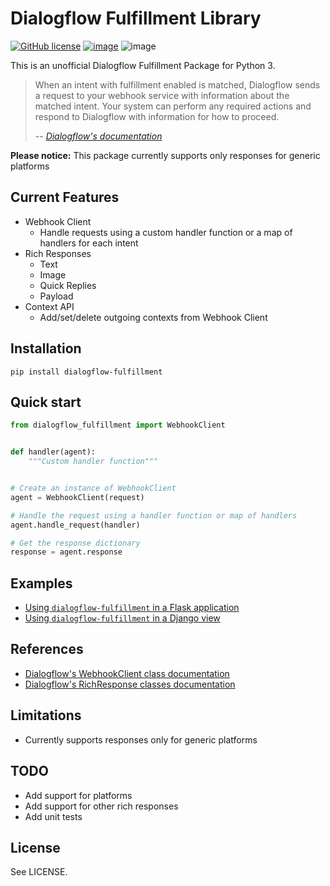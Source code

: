 # Dialogflow Fulfillment Library

[![GitHub license](https://img.shields.io/github/license/gcaccaos/dialogflow-fulfillment)](https://github.com/gcaccaos/dialogflow-fulfillment/blob/master/LICENSE)
[![image](https://img.shields.io/pypi/v/dialogflow-fulfillment.svg)](https://pypi.python.org/pypi/dialogflow-fulfillment)
![image](https://img.shields.io/badge/python-3-blue.svg)

This is an unofficial Dialogflow Fulfillment Package for Python 3.

> When an intent with fulfillment enabled is matched, Dialogflow sends a request to your webhook service with information about the matched intent. Your system can perform any required actions and respond to Dialogflow with information for how to proceed.
>
> -- [*Dialogflow's documentation*](https://cloud.google.com/dialogflow/docs/fulfillment-overview)

**Please notice:** This package currently supports only responses for generic platforms

## Current Features

* Webhook Client
  * Handle requests using a custom handler function or a map of handlers for each intent
* Rich Responses
  * Text
  * Image
  * Quick Replies
  * Payload
* Context API
  * Add/set/delete outgoing contexts from Webhook Client

## Installation

```shell
pip install dialogflow-fulfillment
```

## Quick start

```python
from dialogflow_fulfillment import WebhookClient


def handler(agent):
    """Custom handler function"""


# Create an instance of WebhookClient
agent = WebhookClient(request)

# Handle the request using a handler function or map of handlers
agent.handle_request(handler)

# Get the response dictionary
response = agent.response
```

## Examples

* [Using `dialogflow-fulfillment` in a Flask application](https://github.com/gcaccaos/dialogflow-fulfillment/blob/master/samples/flask/app.py)
* [Using `dialogflow-fulfillment` in a Django view](https://github.com/gcaccaos/dialogflow-fulfillment/blob/master/samples/django/views.py)

## References

* [Dialogflow's WebhookClient class documentation](https://dialogflow.com/docs/reference/fulfillment-library/webhook-client)
* [Dialogflow's RichResponse classes documentation](https://dialogflow.com/docs/reference/fulfillment-library/rich-responses)

## Limitations

* Currently supports responses only for generic platforms

## TODO

* Add support for platforms
* Add support for other rich responses
* Add unit tests

## License

See LICENSE.
